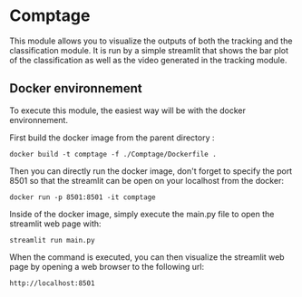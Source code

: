 # Comptage

This module allows you to visualize the outputs of both the tracking and the classification module. It is run by a simple streamlit that shows the bar plot of the classification as well as the video generated in the tracking module. 

## Docker environnement
To execute this module, the easiest way will be with the docker environnement.

First build the docker image from the parent directory :
```
docker build -t comptage -f ./Comptage/Dockerfile .

```

Then you can directly run the docker image, don't forget to specify the port 8501 so that the streamlit can be open on your localhost from the docker:
```
docker run -p 8501:8501 -it comptage
```

Inside of the docker image, simply execute the main.py file to open the streamlit web page with:

```
streamlit run main.py
```
When the command is executed, you can then visualize the streamlit web page by opening a web browser to the following url:

```
http://localhost:8501
```
